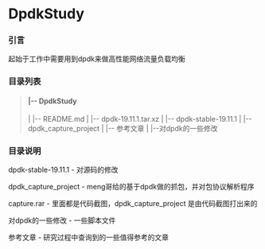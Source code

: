 # DpdkStudy

### 引言

 起始于工作中需要用到dpdk来做高性能网络流量负载均衡

### 目录列表

> #### |-- DpdkStudy
> |   |-- README.md
> |   |-- dpdk-19.11.1.tar.xz
> |   |-- dpdk-stable-19.11.1
> |   |-- dpdk_capture_project
> |   |-- 参考文章
> |   |--对dpdk的一些修改

### 目录说明

dpdk-stable-19.11.1    - 对源码的修改

dpdk_capture_project   - meng哥给的基于dpdk做的抓包，并对包协议解析程序

capture.rar   -  里面都是代码截图，dpdk_capture_project 是由代码截图打出来的

对dpdk的一些修改  - 一些脚本文件

参考文章   - 研究过程中查询到的一些值得参考的文章
